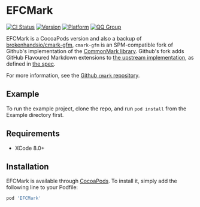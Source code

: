 # EFCMark

[![CI Status](http://img.shields.io/travis/EFPrefix/EFCMark.svg?style=flat)](https://travis-ci.org/EFPrefix/EFCMark)
[![Version](https://img.shields.io/cocoapods/v/EFCMark.svg?style=flat)](http://cocoapods.org/pods/EFCMark)
[![Platform](https://img.shields.io/cocoapods/p/EFCMark.svg?style=flat)](http://cocoapods.org/pods/EFCMark)
[![QQ Group](http://image.eyrefree.org/QQGroup.png)](http://shang.qq.com/wpa/qunwpa?idkey=d0f732585dcb0c6f2eb26bc9e0327f6305d18260eeba89ed26a201b520c572c0)

EFCMark is a CocoaPods version and also a backup of [brokenhandsio/cmark-gfm](https://github.com/brokenhandsio/cmark-gfm), `cmark-gfm` is an SPM-compatible fork of Github's implementation of the [CommonMark library](http://commonmark.org/). Github's fork adds GitHub Flavoured Markdown extensions to
[the upstream implementation](https://github.com/jgm/cmark), as defined in [the spec](https://github.github.com/gfm/).

For more information, see the [Github `cmark` repository](https://github.com/github/cmark/).

## Example

To run the example project, clone the repo, and run `pod install` from the Example directory first.

## Requirements

- XCode 8.0+

## Installation

EFCMark is available through [CocoaPods](http://cocoapods.org). To install
it, simply add the following line to your Podfile:

```ruby
pod 'EFCMark'
```
